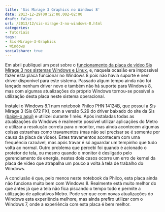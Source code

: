```yaml
---
title: 'Sis Mirage 3 Graphics no Windows 8'
date: 2013-12-29T00:22:00.002-02:00
draft: false
url: /2013/12/sis-mirage-3-no-windows-8.html
categories:
- Tutoriais
tags: 
- Sis-Mirage-3-Graphics
- Windows
socialshare: true
---
```


Em abril publiquei um post sobre o [funcionamento da placa de vídeo Sis Mirage 3 nos sistemas Windows e Linux](http://info.wsouza.com.br/2013/04/sis-mirage3.html), e, naquela ocasião era impossível fazer esta placa funcionar no Windows 8 pois não havia suporte e nem driver disponível para este sistema. Passado algum tempo ainda não foi lançado nenhum driver novo e também não há suporte para Windows 8, mas com algumas atualizações do próprio Windows tornou-se possível a utilização desta placa neste sistema operacional.

<!--more-->   

Instalei o Windows 8.1 num notebook Philco PHN 14124B, que possui a Sis Mirage 3 (Sis 672 FX), com a versão 5.29 do driver baixado do site da Sis [(baixe-o aqui)](http://w3.sis.com/download/download_step2.php?id=155963&country=Brazil&Image791.x=59&Image791.y=8) e utilizei durante 1 mês. Após instaladas todas as atualizações do Windows é realmente possível utilizar aplicações do Metro e utilizar a resolução correta para o monitor, mas ainda acontecem algumas coisas estranhas como travamentos (mas não sei precisar se é somente por causa da placa de vídeo). Estes travamentos acontecem com uma frequência razoável, mas após travar é só aguardar um tempinho que tudo volta ao normal. Outro problema que percebi foi quando é acionado o protetor de tela, ou mesmo quando o monitor é desligado pelo gerenciamento de energia, nestes dois casos ocorre um erro de kernel da placa de vídeo que atrapalha um pouco a volta à tela de trabalho do Windows.

A conclusão é que, pelo menos neste notebook da Philco, esta placa ainda não funciona muito bem com Windows 8. Realmente está muito melhor do que antes já que a tela não fica piscando o tempo todo e permite a utilização de aplicativos Metro. Pode ser que com novas atualizações do Windows esta experiência melhore, mas ainda prefiro utilizar com o Windows 7, onde a experiência com esta placa é bem melhor.
